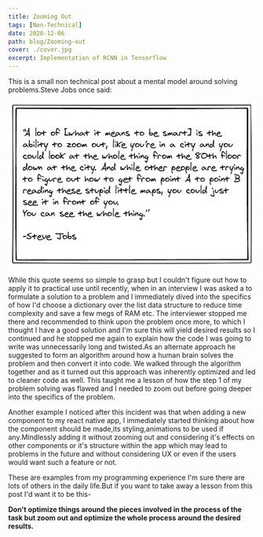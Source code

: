 ```yaml
---
title: Zooming Out
tags: [Non-Technical]
date: 2020-12-06
path: blog/Zooming-out
cover: ./cover.jpg
excerpt: Implementation of RCNN in Tensorflow
---
```


This is a small non technical post about a mental model around solving problems.Steve Jobs  once said:

![](./steve_jobs.png)

While this quote seems so simple to grasp but I couldn't figure out how to apply it to practical use until recently, when in an interview I was asked a to formulate a solution to a problem and I immediately dived into the specifics of how I'd choose a dictionary over the list data structure to reduce time complexity and save a few megs of RAM etc. The interviewer stopped me there and recommended to think upon the problem once more, to which I thought I have a good solution and I'm sure this will yield desired results so I continued and he stopped me again to explain how the code I was going to write was unnecessarily long and twisted.As an alternate approach he suggested to form an algorithm around how a human brain solves the problem and then convert it into code. We walked through the algorithm together and as it turned out this approach was inherently optimized and led to cleaner code as well. This taught me a lesson of how the step 1 of my problem solving was flawed and I needed to zoom out before going deeper into the specifics of the problem.

Another example I noticed after this incident was that when adding a new component to my react native app, I immediately started thinking about how the component should be made,its styling,animations to be used if any.Mindlessly adding it without zooming out and considering it's effects on other components or it's structure within the app which may lead to problems in the future and without considering UX or even if the users would want such a feature or not.

These are examples from my programming experience I'm sure there are lots of others in the daily life.But if you want to take away a lesson from this post I'd want it to be this-

**Don't optimize things around the pieces involved in the process of the task but zoom out and optimize the whole process around the desired results.**